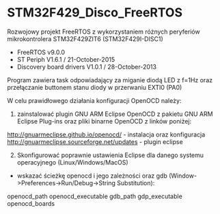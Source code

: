 # STM32F429_Disco_FreeRTOS
Rozwojowy projekt FreeRTOS z wykorzystaniem różnych peryferiów mikrokontrolera STM32F429ZIT6 (STM32F429I-DISC1)

- FreeRTOS v9.0.0
- ST Periph V1.6.1 / 21-October-2015
- Discovery board drivers V1.0.1 / 28-October-2013

Program zawiera task odpowiadający za miganie diodą LED z f=1Hz oraz przełączanie buttonem stanu diody w przerwaniu EXTI0 (PA0)

W celu prawidłowego działania konfiguracji OpenOCD należy:
1) zainstalować plugin GNU ARM Eclipse OpenOCD z pakietu GNU ARM Eclipse Plug-ins
oraz pliki binarne OpenOCD z linków poniżej:

http://gnuarmeclipse.github.io/openocd/ - instalacja oraz konfiguracja 
http://gnuarmeclipse.sourceforge.net/updates - plugin eclipse

2) Skonfigurować poprawnie ustawienia Eclipse dla danego systemu operacyjnego (Linux/Windows/MacOS)
- wskazać ścieżkę openocd i jego zależności oraz gdb (Window->Preferences->Run/Debug->String Substitution):

openocd_path
openocd_executable
gdb_path
gdp_executable
openocd_boards
